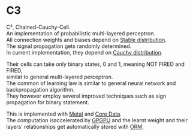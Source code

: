 # C3
C³, Chained-Cauchy-Cell.  
An implementation of probabilistic multi-layered perceptron.  
All connection weights and biases depend on [Stable distribution](https://wikipedia.org/wiki/Stable_distribution).   
The signal propagation gets randomly determined.  
In current implementation, they depend on [Cauchy distribution](https://wikipedia.org/wiki/Cauchy_distribution).   
  
Their cells can take only binary states, 0 and 1, meaning NOT FIRED and FIRED,   
similat to general multi-layered perceptron.  
The common of learning law is similar to general neural network and backpropagation algorithm.  
They however employ several improved techniques such as sign propagation for binary statement.  

This is implemented with [Metal](https://developer.apple.com/library/mac/documentation/Metal/Reference/MetalFrameworkReference/) and [Core Data](https://developer.apple.com/library/watchos/documentation/Cocoa/Conceptual/CoreData/).  
The computation isaccelerated by [GPGPU](https://wikipedia.org/wiki/General-purpose_computing_on_graphics_processing_units)   and the learnt weight and their layers' relationships get automatically stored with [ORM](https://wikipedia.org/wiki/Object-relational_mapping).  
